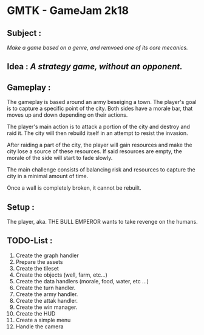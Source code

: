 # GMTK - GameJam 2k18

## Subject :
_Make a game based on a genre, and remvoed one of its core mecanics._

## Idea : ___A strategy game, without an opponent.___

## Gameplay :
The gameplay is based around an army beseiging a town. The player's goal is to capture a specific point of the city. Both sides have a morale bar, that moves up and down depending on their actions.

The player's main action is to attack a portion of the city and destroy and raid it. The city will then rebuild itself in an attempt to resist the invasion.

After raiding a part of the city, the player will gain resources and make the city lose a source of these resources. If said resources are empty, the morale of the side will start to fade slowly.

The main challenge consists of balancing risk and resources to capture the city in a minimal amount of time.

Once a wall is completely broken, it cannot be rebuilt.

## Setup : 
The player, aka. THE BULL EMPEROR wants to take revenge on the humans. 

## TODO-List :
1. Create the graph handler
1. Prepare the assets
1. Create the tileset
1. Create the objects (well, farm, etc...)
1. Create the data handlers (morale, food, water, etc ...)
1. Create the turn handler.
1. Create the army handler.
1. Create the attak handler.
1. Create the win manager.
1. Create the HUD
1. Create a simple menu
1. Handle the camera
